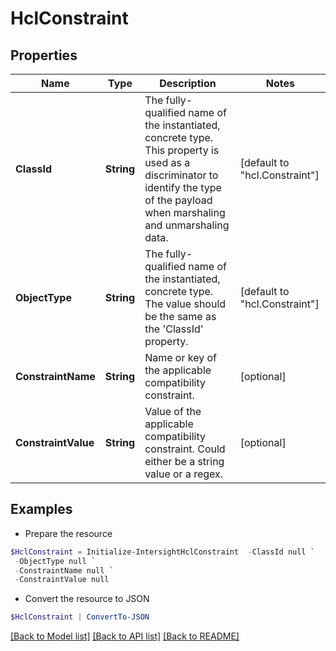 # HclConstraint
## Properties

Name | Type | Description | Notes
------------ | ------------- | ------------- | -------------
**ClassId** | **String** | The fully-qualified name of the instantiated, concrete type. This property is used as a discriminator to identify the type of the payload when marshaling and unmarshaling data. | [default to "hcl.Constraint"]
**ObjectType** | **String** | The fully-qualified name of the instantiated, concrete type. The value should be the same as the &#39;ClassId&#39; property. | [default to "hcl.Constraint"]
**ConstraintName** | **String** | Name or key of the applicable compatibility constraint. | [optional] 
**ConstraintValue** | **String** | Value of the applicable compatibility constraint. Could either be a string value or a regex. | [optional] 

## Examples

- Prepare the resource
```powershell
$HclConstraint = Initialize-IntersightHclConstraint  -ClassId null `
 -ObjectType null `
 -ConstraintName null `
 -ConstraintValue null
```

- Convert the resource to JSON
```powershell
$HclConstraint | ConvertTo-JSON
```

[[Back to Model list]](../README.md#documentation-for-models) [[Back to API list]](../README.md#documentation-for-api-endpoints) [[Back to README]](../README.md)

